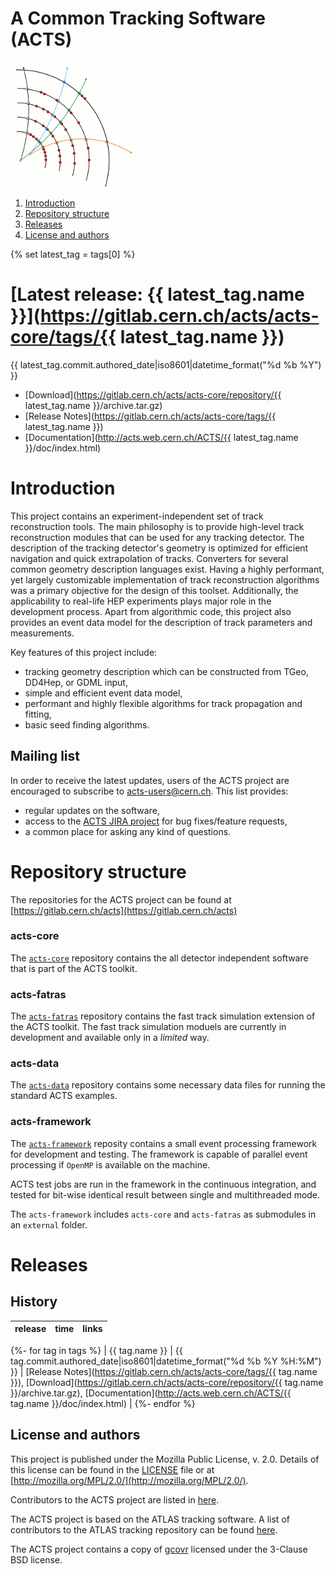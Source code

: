 # A Common Tracking Software (ACTS)

![](img/ACTSlogo.gif)

1. [Introduction](#introduction)
2. [Repository structure](#repository-structure)
3. [Releases](#releases)
4. [License and authors](#license-and-authors)

{% set latest_tag = tags[0] %}

# [Latest release: {{ latest_tag.name }}](https://gitlab.cern.ch/acts/acts-core/tags/{{ latest_tag.name }})
{{ latest_tag.commit.authored_date|iso8601|datetime_format("%d %b %Y") }}


- [Download](https://gitlab.cern.ch/acts/acts-core/repository/{{ latest_tag.name }}/archive.tar.gz)
- [Release Notes](https://gitlab.cern.ch/acts/acts-core/tags/{{ latest_tag.name }})
- [Documentation](http://acts.web.cern.ch/ACTS/{{ latest_tag.name }}/doc/index.html)

# Introduction

This project contains an experiment-independent set of track reconstruction tools. The main philosophy is to provide high-level track reconstruction modules that can be used for any tracking detector. The description of the tracking detector's geometry is optimized for efficient navigation and quick extrapolation of tracks. Converters for several common geometry description languages exist. Having a highly performant, yet largely customizable implementation of track reconstruction algorithms was a primary objective for the design of this toolset. Additionally, the applicability to real-life HEP experiments plays major role in the development process. Apart from algorithmic code, this project also provides an event data model for the description of track parameters and measurements.

Key features of this project include:
* tracking geometry description which can be constructed from TGeo, DD4Hep, or GDML input,
* simple and efficient event data model,
* performant and highly flexible algorithms for track propagation and fitting,
* basic seed finding algorithms.

## Mailing list

In order to receive the latest updates, users of the ACTS project are encouraged to subscribe to [acts-users@cern.ch](https://e-groups.cern.ch/e-groups/Egroup.do?egroupName=acts-users). This list provides:

- regular updates on the software,
- access to the [ACTS JIRA project](https://its.cern.ch/jira/projects/ACTS/) for bug fixes/feature requests,
- a common place for asking any kind of questions.

# Repository structure

The repositories for the ACTS project can be found at<br>
[https://gitlab.cern.ch/acts](https://gitlab.cern.ch/acts)

### acts-core

The [`acts-core`](https://gitlab.cern.ch/acts/acts-core) repository contains the all detector independent software that is part of the ACTS toolkit. 


### acts-fatras

The [`acts-fatras`](https://gitlab.cern.ch/acts/acts-fatras) repository contains the fast track simulation extension of the ACTS toolkit. 
The fast track simulation moduels are currently in  development and available only in a *limited* way.


### acts-data 

The [`acts-data`](https://gitlab.cern.ch/acts/acts-data) repository contains some necessary data files for running the standard ACTS examples.


### acts-framework

The [`acts-framework`](https://gitlab.cern.ch/acts/acts-framework) reposity contains a small event processing framework for development and testing. The framework is capable of parallel event processing if ``OpenMP`` is available on the machine.

ACTS test jobs are run in the framework in the continuous integration, and tested for bit-wise identical result between single and multithreaded mode.

The `acts-framework` includes `acts-core` and `acts-fatras` as submodules in an `external` folder.

# Releases


## History
| release | time | links |
| ------- | ---- | ----- |
{%- for tag in tags %}
| {{ tag.name }} | {{ tag.commit.authored_date|iso8601|datetime_format("%d %b %Y %H:%M") }} | [Release Notes](https://gitlab.cern.ch/acts/acts-core/tags/{{ tag.name }}), [Download](https://gitlab.cern.ch/acts/acts-core/repository/{{ tag.name }}/archive.tar.gz), [Documentation](http://acts.web.cern.ch/ACTS/{{ tag.name }}/doc/index.html) |
{%- endfor %}


## License and authors

This project is published under the Mozilla Public License, v. 2.0. Details of
this license can be found in the [LICENSE](LICENSE) file or at
[http://mozilla.org/MPL/2.0/](http://mozilla.org/MPL/2.0/).

Contributors to the ACTS project are listed in [here](authors.md).

The ACTS project is based on the ATLAS tracking software. A list of contributors
to the ATLAS tracking repository can be found [here](authors.md#contributors-to-the-atlas-tracking-software).

The ACTS project contains a copy of [gcovr](http://gcovr.com) licensed under
the 3-Clause BSD license.

